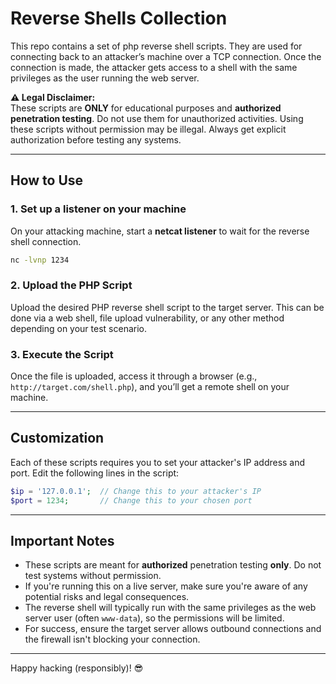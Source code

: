 # Reverse Shells Collection

This repo contains a set of php reverse shell scripts. They are used for connecting back to an attacker’s machine over a TCP connection. Once the connection is made, the attacker gets access to a shell with the same privileges as the user running the web server.

**⚠️ Legal Disclaimer:**  
These scripts are **ONLY** for educational purposes and **authorized penetration testing**. Do not use them for unauthorized activities. Using these scripts without permission may be illegal. Always get explicit authorization before testing any systems.

---

## How to Use

### 1. Set up a listener on your machine
On your attacking machine, start a **netcat listener** to wait for the reverse shell connection.

```bash
nc -lvnp 1234
```

### 2. Upload the PHP Script
Upload the desired PHP reverse shell script to the target server. This can be done via a web shell, file upload vulnerability, or any other method depending on your test scenario.

### 3. Execute the Script
Once the file is uploaded, access it through a browser (e.g., `http://target.com/shell.php`), and you’ll get a remote shell on your machine.

---

## Customization

Each of these scripts requires you to set your attacker's IP address and port. Edit the following lines in the script:

```php
$ip = '127.0.0.1';  // Change this to your attacker's IP
$port = 1234;       // Change this to your chosen port
```

---

## Important Notes

- These scripts are meant for **authorized** penetration testing **only**. Do not test systems without permission.
- If you're running this on a live server, make sure you're aware of any potential risks and legal consequences.
- The reverse shell will typically run with the same privileges as the web server user (often `www-data`), so the permissions will be limited.
- For success, ensure the target server allows outbound connections and the firewall isn't blocking your connection.

---

Happy hacking (responsibly)! 😎
